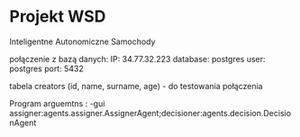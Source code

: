 # Projekt WSD

Inteligentne Autonomiczne Samochody 

połączenie z bazą danych: IP: 34.77.32.223
database: postgres
user: postgres
port: 5432

tabela creators (id, name, surname, age) - do testowania połączenia


Program arguemtns : -gui assigner:agents.assigner.AssignerAgent;decisioner:agents.decision.DecisionAgent
